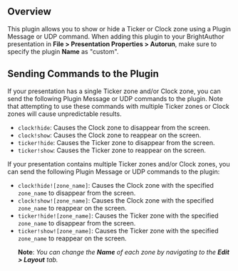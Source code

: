 Overview
--------
<p>This plugin allows you to show or hide a Ticker or Clock zone using a Plugin Message or UDP command. When adding this plugin to your BrightAuthor presentation in <strong>File > Presentation Properties > Autorun</strong>, make sure to specify the plugin <strong>Name</strong> as "custom".</p>

Sending Commands to the Plugin
-----------------------------
<p>If your presentation has a single Ticker zone and/or Clock zone, you can send the following Plugin Message or UDP commands to the plugin. Note that attempting to use these commands with multiple Ticker zones or Clock zones will cause unpredictable results.</p>
<ul>
<li><code>clock!hide</code>: Causes the Clock zone to disappear from the screen.</li>
<li><code>clock!show</code>: Causes the Clock zone to reappear on the screen.</li>
<li><code>ticker!hide</code>: Causes the Ticker zone to disappear from the screen.</li>
<li><code>ticker!show</code>: Causes the Ticker zone to reappear on the screen.</li>
</ul>

<p>If your presentation contains multiple Ticker zones and/or Clock zones, you can send the following Plugin Message or UDP commands to the plugin:</p>
<ul>
<li><code>clock!hide![zone_name]</code>: Causes the Clock zone with the specified <code>zone_name</code> to disappear from the screen.</li>
<li><code>clock!show![zone_name]</code>: Causes the Clock zone with the specified <code>zone_name</code> to reappear on the screen.</li>
<li><code>ticker!hide![zone_name]</code>: Causes the Ticker zone with the specified <code>zone_name</code> to disappear from the screen.</li>
<li><code>ticker!show![zone_name]</code>: Causes the Ticker zone with the specified <code>zone_name</code> to reappear on the screen.</li>

<p><strong>Note</strong>:<em> You can change the <strong>Name</strong> of each zone by navigating to the <strong>Edit > Layout</strong> tab. 
